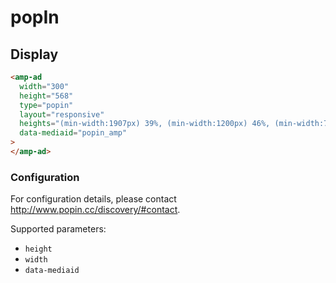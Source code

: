 <!---
Copyright 2015 The AMP HTML Authors. All Rights Reserved.

Licensed under the Apache License, Version 2.0 (the "License");
you may not use this file except in compliance with the License.
You may obtain a copy of the License at

      http://www.apache.org/licenses/LICENSE-2.0

Unless required by applicable law or agreed to in writing, software
distributed under the License is distributed on an "AS-IS" BASIS,
WITHOUT WARRANTIES OR CONDITIONS OF ANY KIND, either express or implied.
See the License for the specific language governing permissions and
limitations under the License.
-->

# popIn

## Display

```html
<amp-ad
  width="300"
  height="568"
  type="popin"
  layout="responsive"
  heights="(min-width:1907px) 39%, (min-width:1200px) 46%, (min-width:780px) 64%, (min-width:480px) 98%, (min-width:460px) 167%, 196%"
  data-mediaid="popin_amp"
>
</amp-ad>
```

### Configuration

For configuration details, please contact http://www.popin.cc/discovery/#contact.

Supported parameters:

- `height`
- `width`
- `data-mediaid`
